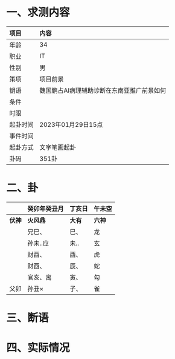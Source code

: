 # 一、求测内容
|项目|内容|
|:-|:-|
|年龄|34|
|职业|IT|
|性别|男|
|策项|项目前景|
|钥语|魏国鹏占AI病理辅助诊断在东南亚推广前景如何|
|条件||
|时限||
|起卦时间|2023年01月29日15点|
|事件时间||
|起卦方式|文字笔画起卦|
|卦码|351卦|

# 二、卦
||癸卯年癸丑月|丁亥日|午未空|
|:-|:-|:-|:-|
|**伏神**|**火风鼎**|**大有**|**六神**|
||兄巳、|巳、|龙|
||孙未..应|未..|玄|
||财酉、|酉、|虎|
||财酉、|辰、|蛇|
||官亥、离|寅、|勾|
|父卯|孙丑×|子、|雀|


# 三、断语

# 四、实际情况